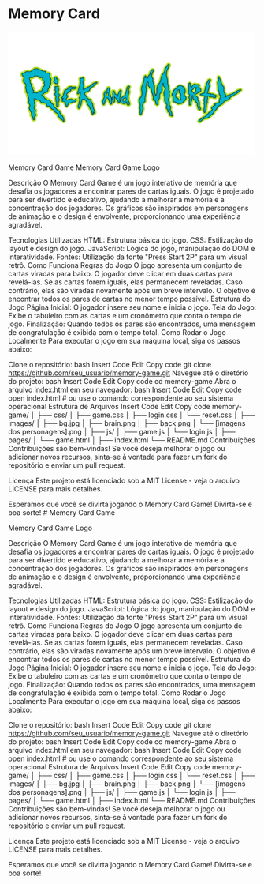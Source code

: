 <h1>Memory Card</h1> 

<img src="images/logo.png" alt="Image" height="250" width="500">




Memory Card Game
Memory Card Game Logo

Descrição
O Memory Card Game é um jogo interativo de memória que desafia os jogadores a encontrar pares de cartas iguais. O jogo é projetado para ser divertido e educativo, ajudando a melhorar a memória e a concentração dos jogadores. Os gráficos são inspirados em personagens de animação e o design é envolvente, proporcionando uma experiência agradável.

Tecnologias Utilizadas
HTML: Estrutura básica do jogo.
CSS: Estilização do layout e design do jogo.
JavaScript: Lógica do jogo, manipulação do DOM e interatividade.
Fontes: Utilização da fonte "Press Start 2P" para um visual retrô.
Como Funciona
Regras do Jogo
O jogo apresenta um conjunto de cartas viradas para baixo.
O jogador deve clicar em duas cartas para revelá-las.
Se as cartas forem iguais, elas permanecem reveladas. Caso contrário, elas são viradas novamente após um breve intervalo.
O objetivo é encontrar todos os pares de cartas no menor tempo possível.
Estrutura do Jogo
Página Inicial: O jogador insere seu nome e inicia o jogo.
Tela do Jogo: Exibe o tabuleiro com as cartas e um cronômetro que conta o tempo de jogo.
Finalização: Quando todos os pares são encontrados, uma mensagem de congratulação é exibida com o tempo total.
Como Rodar o Jogo Localmente
Para executar o jogo em sua máquina local, siga os passos abaixo:

Clone o repositório:
bash
Insert Code
Edit
Copy code
git clone https://github.com/seu_usuario/memory-game.git
Navegue até o diretório do projeto:
bash
Insert Code
Edit
Copy code
cd memory-game
Abra o arquivo index.html em seu navegador:
bash
Insert Code
Edit
Copy code
open index.html  # ou use o comando correspondente ao seu sistema operacional
Estrutura de Arquivos
Insert Code
Edit
Copy code
memory-game/
│
├── css/
│   ├── game.css
│   ├── login.css
│   └── reset.css
│
├── images/
│   ├── bg.jpg
│   ├── brain.png
│   ├── back.png
│   └── [imagens dos personagens].png
│
├── js/
│   ├── game.js
│   └── login.js
│
├── pages/
│   └── game.html
│
├── index.html
└── README.md
Contribuições
Contribuições são bem-vindas! Se você deseja melhorar o jogo ou adicionar novos recursos, sinta-se à vontade para fazer um fork do repositório e enviar um pull request.

Licença
Este projeto está licenciado sob a MIT License - veja o arquivo LICENSE para mais detalhes.

Esperamos que você se divirta jogando o Memory Card Game! Divirta-se e boa sorte! # Memory Card Game

Memory Card Game Logo

Descrição
O Memory Card Game é um jogo interativo de memória que desafia os jogadores a encontrar pares de cartas iguais. O jogo é projetado para ser divertido e educativo, ajudando a melhorar a memória e a concentração dos jogadores. Os gráficos são inspirados em personagens de animação e o design é envolvente, proporcionando uma experiência agradável.

Tecnologias Utilizadas
HTML: Estrutura básica do jogo.
CSS: Estilização do layout e design do jogo.
JavaScript: Lógica do jogo, manipulação do DOM e interatividade.
Fontes: Utilização da fonte "Press Start 2P" para um visual retrô.
Como Funciona
Regras do Jogo
O jogo apresenta um conjunto de cartas viradas para baixo.
O jogador deve clicar em duas cartas para revelá-las.
Se as cartas forem iguais, elas permanecem reveladas. Caso contrário, elas são viradas novamente após um breve intervalo.
O objetivo é encontrar todos os pares de cartas no menor tempo possível.
Estrutura do Jogo
Página Inicial: O jogador insere seu nome e inicia o jogo.
Tela do Jogo: Exibe o tabuleiro com as cartas e um cronômetro que conta o tempo de jogo.
Finalização: Quando todos os pares são encontrados, uma mensagem de congratulação é exibida com o tempo total.
Como Rodar o Jogo Localmente
Para executar o jogo em sua máquina local, siga os passos abaixo:

Clone o repositório:
bash
Insert Code
Edit
Copy code
git clone https://github.com/seu_usuario/memory-game.git
Navegue até o diretório do projeto:
bash
Insert Code
Edit
Copy code
cd memory-game
Abra o arquivo index.html em seu navegador:
bash
Insert Code
Edit
Copy code
open index.html  # ou use o comando correspondente ao seu sistema operacional
Estrutura de Arquivos
Insert Code
Edit
Copy code
memory-game/
│
├── css/
│   ├── game.css
│   ├── login.css
│   └── reset.css
│
├── images/
│   ├── bg.jpg
│   ├── brain.png
│   ├── back.png
│   └── [imagens dos personagens].png
│
├── js/
│   ├── game.js
│   └── login.js
│
├── pages/
│   └── game.html
│
├── index.html
└── README.md
Contribuições
Contribuições são bem-vindas! Se você deseja melhorar o jogo ou adicionar novos recursos, sinta-se à vontade para fazer um fork do repositório e enviar um pull request.

Licença
Este projeto está licenciado sob a MIT License - veja o arquivo LICENSE para mais detalhes.

Esperamos que você se divirta jogando o Memory Card Game! Divirta-se e boa sorte!